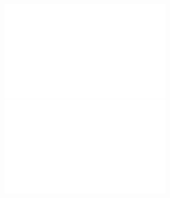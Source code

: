 ![Statistics Overview](https://raw.githubusercontent.com/KillSKID/hi/master/generated/overview.svg?token=ANWTRS7VPNTKWWHI6M4QSXDANVCIM)  ![Languages Overview](https://raw.githubusercontent.com/KillSKID/hi/master/generated/languages.svg?token=ANWTRS4UDHAVPQLMJPDKPTDANVCJ2)
